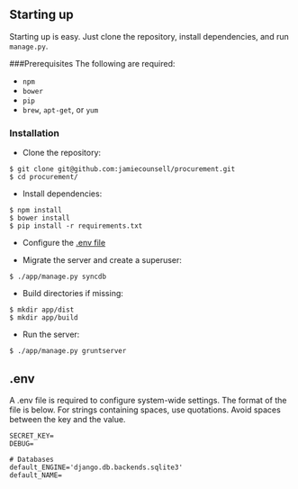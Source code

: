 
## Starting up

Starting up is easy. Just clone the repository, install dependencies, and run `manage.py`.

###Prerequisites
The following are required:

* `npm`
* `bower`
* `pip`
* `brew`, `apt-get`, or `yum`

### Installation

* Clone the repository:

```
$ git clone git@github.com:jamiecounsell/procurement.git
$ cd procurement/
```

* Install dependencies:

```
$ npm install
$ bower install
$ pip install -r requirements.txt
```
* Configure the [.env file](#env)  

* Migrate the server and create a superuser:

```
$ ./app/manage.py syncdb
```

* Build directories if missing:
```
$ mkdir app/dist
$ mkdir app/build
```

* Run the server:

```
$ ./app/manage.py gruntserver
```

## .env

A .env file is required to configure system-wide settings. The format of the file is below. For strings containing spaces, use quotations. Avoid spaces between the key and the value.

```
SECRET_KEY=
DEBUG=

# Databases
default_ENGINE='django.db.backends.sqlite3'
default_NAME=
```
